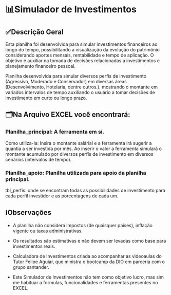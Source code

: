 # 📊Simulador de Investimentos

## ✅Descrição Geral

Esta planilha foi desenvolvida para simular investimentos financeiros ao longo do tempo, possibilitando a visualização da evolução do patrimônio considerando aportes mensais, rentabilidade e tempo de aplicação. O objetivo é auxiliar na tomada de decisões relacionadas a investimentos e planejamento financeiro pessoal.

Planilha desenvolvida para simular diversos perfis de investimento (Agressivo, Moderado e Conservador) em diversas áreas (Desenvolvimento, Hotelaria, dentre outros.), mostrando o montante em variados intervalos de tempo auxiliando o usuário a tomar decisões de investimento em curto ou longo prazo.

## 🗂️Na Arquivo EXCEL você encontrará:

### Planilha_principal: A ferramenta em sí.
Como utiliza-la: Insira o montante salárial e a ferramenta irá sugerir a quantia a ser investida por mês. Ao inserir o valor a ferramenta simulará o montante acumulado por diversos perfís de investimento em diversos cenários (intervalos de tempo).

### Planilha_apoio: Planilha utilizada para apoio da planilha principal.
tbl_perfis: onde se encontram todas as possibilidades de investimento para cada perfil investidor e as porcentagens de cada um.

## ℹ️Observações
- A planilha não considera impostos (de quaisquer países), inflação vigente ou taxas administrativas.

- Os resultados são estimativas e não devem ser levadas como base para investimentos reais.

- Calculadora de Investimentos criada ao acompanhar as videoaulas do Tutor Felipe Aguiar, que ministra o bootcamp da DIO em parceria com o grupo santander.

- Este Simulador de Investimentos não tem como objetivo lucro, mas sim me habituar a formulas, funcionalidades e ferramentas presentes no EXCEL.
